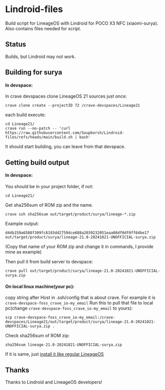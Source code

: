 # Lindroid-files

Build script for LineageOS with Lindroid for POCO X3 NFC (xiaomi-surya). Also contains files needed for script.

## Status

Builds, but Lindroid may not work.

## Building for surya

#### In devspace:

In crave devspaces clone LineageOS 21 sources just once:

    crave clone create --projectID 72 /crave-devspaces/Lineage21

each build execute:

    cd Lineage21/
    crave run --no-patch -- 'curl https://raw.githubusercontent.com/Soupborsh/Lindroid-files/refs/heads/main/build.sh | bash'

It should start building, you can leave from that devspace.

## Getting build output

#### In devspace:

You should be in your project folder, if not:

	cd Lineage21/

Get sha256sum of ROM zip and the name.

	crave ssh sha256sum out/target/product/surya/lineage-*.zip

Example output:

	d44b159a6588f309fc8193dd2759dce688a2039232051eaa08df0df0ff64be17  out/target/product/surya/lineage-21.0-20241021-UNOFFICIAL-surya.zip
(Copy that name of your ROM zip and change it in commands, I provide mine as example)

Then pull it from build server to devspace:

    crave pull out/target/product/surya/lineage-21.0-20241021-UNOFFICIAL-surya.zip


#### On local linux machine(your pc):

copy string after Host in .ssh/config that is about crave.
For example it is `crave-devspace-foss_crave_io-my_email`
Run this to pull that file to local pc(change `crave-devspace-foss_crave_io-my_email` to yours):

    scp crave-devspace-foss_crave_io-my_email:/crave-devspaces/Lineage21/out/target/product/surya/lineage-21.0-20241021-UNOFFICIAL-surya.zip .

Check sha256sum of ROM zip:

	sha256sum lineage-21.0-20241021-UNOFFICIAL-surya.zip

If it is same, just [install it like regular LineageOS](https://wiki.lineageos.org/devices/surya/install/)

## Thanks

Thanks to Lindroid and LineageOS developers!
